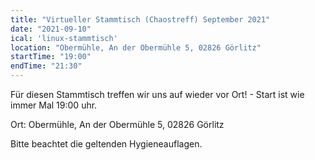 ```yaml
---
title: "Virtueller Stammtisch (Chaostreff) September 2021"
date: "2021-09-10"
ical: 'linux-stammtisch'
location: "Obermühle, An der Obermühle 5, 02826 Görlitz"
startTime: "19:00"
endTime: "21:30"
---
```


Für diesen Stammtisch treffen wir uns auf wieder vor Ort! - Start ist wie immer Mal 19:00 uhr. 

Ort: Obermühle, An der Obermühle 5, 02826 Görlitz

Bitte beachtet die geltenden Hygieneauflagen.
